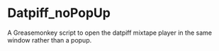 Datpiff_noPopUp
===============

A Greasemonkey script to open the datpiff mixtape player in the same window rather than a popup.
